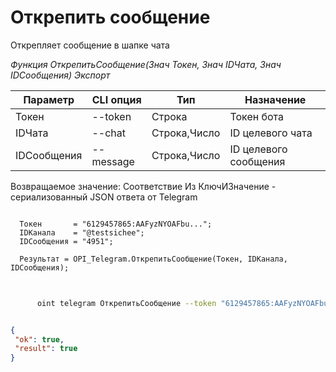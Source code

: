 ﻿---
sidebar_position: 5
---

# Открепить сообщение
 Открепляет сообщение в шапке чата


*Функция ОткрепитьСообщение(Знач Токен, Знач IDЧата, Знач IDСообщения) Экспорт*

  | Параметр | CLI опция | Тип | Назначение |
  |-|-|-|-|
  | Токен | --token | Строка | Токен бота |
  | IDЧата | --chat | Строка,Число | ID целевого чата |
  | IDСообщения | --message | Строка,Число | ID целевого сообщения |

  
  Возвращаемое значение:   Соответствие Из КлючИЗначение - сериализованный JSON ответа от Telegram

```bsl title="Пример кода"
	
  Токен       = "6129457865:AAFyzNYOAFbu...";
  IDКанала    = "@testsichee";
  IDСообщения = "4951";
  
  Результат = OPI_Telegram.ОткрепитьСообщение(Токен, IDКанала, IDСообщения);
	
```

```sh title="Пример команды CLI"
    
      oint telegram ОткрепитьСообщение --token "6129457865:AAFyzNYOAFbu..." --chat %chat% --message "4951"


```


```json title="Результат"

{
 "ok": true,
 "result": true
}

```
